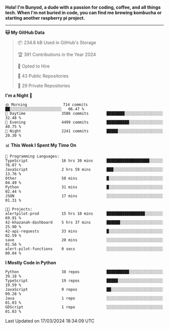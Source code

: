 <p>
<b>Hola! I'm Bunyod, a dude with a passion for coding, coffee, and all things tech. When I'm not buried in code, you can find me brewing kombucha or starting another raspberry pi project.</b>
</p>

---

<!--START_SECTION:waka-->
**🐱 My GitHub Data** 

> 📦 234.6 kB Used in GitHub's Storage 
 > 
> 🏆 391 Contributions in the Year 2024
 > 
> 💼 Opted to Hire
 > 
> 📜 43 Public Repositories 
 > 
> 🔑 29 Private Repositories 
 > 
**I'm a Night 🦉** 

```text
🌞 Morning                714 commits         ██░░░░░░░░░░░░░░░░░░░░░░░   06.47 % 
🌆 Daytime                3586 commits        ████████░░░░░░░░░░░░░░░░░   32.48 % 
🌃 Evening                4499 commits        ██████████░░░░░░░░░░░░░░░   40.75 % 
🌙 Night                  2241 commits        █████░░░░░░░░░░░░░░░░░░░░   20.30 % 
```


📊 **This Week I Spent My Time On** 

```text
💬 Programming Languages: 
TypeScript               16 hrs 30 mins      ███████████████████░░░░░░   76.07 % 
JavaScript               2 hrs 59 mins       ███░░░░░░░░░░░░░░░░░░░░░░   13.76 % 
Other                    58 mins             █░░░░░░░░░░░░░░░░░░░░░░░░   04.49 % 
Python                   31 mins             █░░░░░░░░░░░░░░░░░░░░░░░░   02.44 % 
JSON                     17 mins             ░░░░░░░░░░░░░░░░░░░░░░░░░   01.31 % 

🐱‍💻 Projects: 
alertpilot-prod          15 hrs 10 mins      █████████████████░░░░░░░░   69.91 % 
42-khazanah-dashboard    5 hrs 37 mins       ██████░░░░░░░░░░░░░░░░░░░   25.90 % 
42-api-requests          33 mins             █░░░░░░░░░░░░░░░░░░░░░░░░   02.59 % 
save                     20 mins             ░░░░░░░░░░░░░░░░░░░░░░░░░   01.56 % 
alert-pilot-functions    0 secs              ░░░░░░░░░░░░░░░░░░░░░░░░░   00.04 % 
```

**I Mostly Code in Python** 

```text
Python                   38 repos            ██████████░░░░░░░░░░░░░░░   39.18 % 
TypeScript               19 repos            █████░░░░░░░░░░░░░░░░░░░░   19.59 % 
JavaScript               9 repos             ██░░░░░░░░░░░░░░░░░░░░░░░   09.28 % 
Java                     1 repo              ░░░░░░░░░░░░░░░░░░░░░░░░░   01.03 % 
GDScript                 1 repo              ░░░░░░░░░░░░░░░░░░░░░░░░░   01.03 % 
```




 Last Updated on 17/03/2024 18:34:09 UTC
<!--END_SECTION:waka-->
